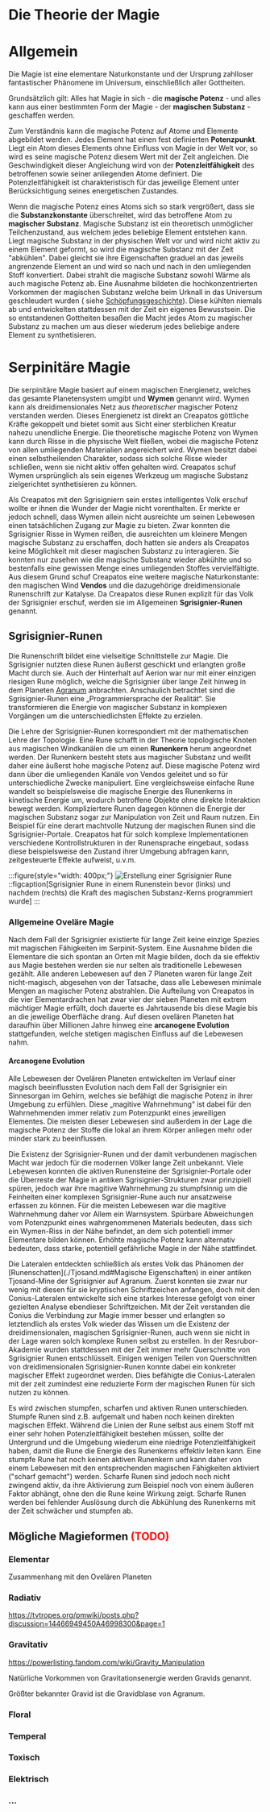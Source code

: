 # Die Theorie der Magie

# Allgemein

Die Magie ist eine elementare Naturkonstante und der Ursprung zahlloser fantastischer Phänomene im Universum,
einschließlich aller Gottheiten.

Grundsätzlich gilt: Alles hat Magie in sich - die **magische Potenz** - und alles kann aus einer bestimmten Form der
Magie - der **magischen Substanz** - geschaffen werden.

Zum Verständnis kann die magische Potenz auf Atome und Elemente abgebildet werden. Jedes Element hat einen fest
definierten **Potenzpunkt**. Liegt ein Atom dieses Elements ohne Einfluss von Magie in der Welt vor, so wird es seine
magische Potenz diesem Wert mit der Zeit angleichen. Die Geschwindigkeit dieser Angleichung wird von der **Potenzleitfähigkeit** des betroffenen sowie seiner anliegenden Atome definiert. Die Potenzleitfähigkeit ist
charakteristisch für das jeweilige Element unter Berücksichtigung seines energetischen Zustandes.

Wenn die magische Potenz eines Atoms sich so stark vergrößert, dass sie die **Substanzkonstante** überschreitet, wird
das betroffene Atom zu **magischer Substanz**. Magische Substanz ist ein theoretisch unmöglicher Teilchenzustand, aus
welchem jedes beliebige Element entstehen kann. Liegt magische Substanz in der physischen Welt vor und wird nicht aktiv
zu einem Element geformt, so wird die magische Substanz mit der Zeit "abkühlen". Dabei gleicht sie ihre Eigenschaften
graduel an das jeweils angrenzende Element an und wird so nach und nach in den umliegenden Stoff konvertiert. Dabei
strahlt die magische Substanz sowohl Wärme als auch magische Potenz ab. Eine Ausnahme bildeten die hochkonzentrierten
Vorkommen der magischen Substanz welche beim Urknall in das Universum geschleudert wurden (
siehe [Schöpfungsgeschichte](../Schoepfungsgeschichte.md#Die_Gottheiten)). Diese kühlten niemals ab und entwickelten
stattdessen mit der Zeit ein eigenes Bewusstsein. Die so entstandenen Gottheiten besaßen die Macht jedes Atom zu
magischer Substanz zu machen um aus dieser wiederum jedes beliebige andere Element zu synthetisieren.

# Serpinitäre Magie

Die serpinitäre Magie basiert auf einem magischen Energienetz, welches das gesamte Planetensystem umgibt und **Wymen**
genannt wird. Wymen kann als dreidimensionales Netz aus *theoretischer* magischer Potenz verstanden werden. Dieses
Energienetz ist direkt an Creapatos göttliche Kräfte gekoppelt und bietet somit aus Sicht einer sterblichen Kreatur
nahezu unendliche Energie. Die theoretische magische Potenz von Wymen kann durch Risse in die physische Welt fließen,
wobei die magische Potenz von allen umliegenden Materialien angereichert wird. Wymen besitzt dabei einen selbstheilenden
Charakter, sodass sich solche Risse wieder schließen, wenn sie nicht aktiv offen gehalten wird. Creapatos schuf Wymen
ursprünglich als sein eigenes Werkzeug um magische Substanz zielgerichtet synthetisieren zu können.

Als Creapatos mit den Sgrisigniern sein erstes intelligentes Volk erschuf wollte er ihnen die Wunder der Magie nicht
vorenthalten. Er merkte er jedoch schnell, dass Wymen allein nicht ausreichte um seinen Lebewesen einen tatsächlichen
Zugang zur Magie zu bieten. Zwar konnten die Sgrisignier Risse in Wymen reißen, die ausreichten um kleinere Mengen
magische Substanz zu erschaffen, doch hatten sie anders als Creapatos keine Möglichkeit mit dieser magischen Substanz zu
interagieren. Sie konnten nur zusehen wie die magische Substanz wieder abkühlte und so bestenfalls eine gewissen Menge
eines umliegenden Stoffes vervielfältigte. Aus diesem Grund schuf Creapatos eine weitere magische Naturkonstante: den
magischen Wind **Vendos** und die dazugehörige dreidimensionale Runenschrift zur Katalyse. Da Creapatos diese Runen
explizit für das Volk der Sgrisignier erschuf, werden sie im Allgemeinen **Sgrisignier-Runen** genannt.

## Sgrisignier-Runen

Die Runenschrift bildet eine vielseitige Schnittstelle zur Magie. Die Sgrisignier nutzten diese Runen äußerst geschickt
und erlangten große Macht durch sie. Auch der Hinterhalt auf Aerion war nur mit einer einzigen riesigen Rune möglich,
welche die Sgrisignier über lange Zeit hinweg in dem Planeten [Agranum](../../Himmelskoerper/Agranum/index.md)
anbrachten.
Anschaulich betrachtet sind die Sgrisignier-Runen eine „Programmiersprache der Realität“. Sie transformieren die Energie
von magischer Substanz in komplexen Vorgängen um die unterschiedlichsten Effekte zu erzielen.

Die Lehre der Sgrisignier-Runen korrespondiert mit der mathematischen Lehre der Topologie. Eine Rune schafft in der
Theorie topologische Knoten aus magischen Windkanälen die um einen **Runenkern** herum angeordnet werden. Der Runenkern
besteht stets aus magischer Substanz und weißt daher eine äußerst hohe magische Potenz auf. Diese magische Potenz wird
dann über die umliegenden Kanäle von Vendos geleitet und so für unterschiedliche Zwecke manipuliert. Eine
vergleichsweise einfache Rune wandelt so beispielsweise die magische Energie des Runenkerns in kinetische Energie um,
wodurch betroffene Objekte ohne direkte Interaktion bewegt werden. Kompliziertere Runen dagegen können die Energie der
magischen Substanz sogar zur Manipulation von Zeit und Raum nutzen. Ein Beispiel für eine derart machtvolle Nutzung der
magischen Runen sind die Sgrisignier-Portale. Creapatos hat für solch komplexe Implementationen verschiedene
Kontrollstrukturen in der Runensprache eingebaut, sodass diese beispielsweise den Zustand ihrer Umgebung abfragen kann,
zeitgesteuerte Effekte aufweist, u.v.m.

:::figure{style="width: 400px;"}
![Erstellung einer Sgrisignier Rune](./images/Sgrisignier-Rune_Programmierung_komplex.png)
::figcaption[Sgrisignier Rune in einem Runenstein bevor (links) und nachdem (rechts) die Kraft des magischen Substanz-Kerns programmiert wurde]
:::

### Allgemeine Oveläre Magie

Nach dem Fall der Sgrisignier existierte für lange Zeit keine einzige Spezies mit magischen Fähigkeiten im Serpinit-System. Eine Ausnahme bilden die Elementare die sich spontan an Orten mit Magie bilden, doch da sie effektiv aus Magie bestehen werden sie nur selten als traditionelle Lebewesen gezählt. Alle anderen Lebewesen auf den 7 Planeten waren für lange Zeit nicht-magisch, abgesehen von der Tatsache, dass alle Lebewesen minimale Mengen an magischer Potenz abstrahlen. Die Aufteilung von Creapatos in die vier Elementardrachen hat zwar vier der sieben Planeten mit extrem mächtiger Magie erfüllt, doch dauerte es Jahrtausende bis diese Magie bis an die jeweilige Oberfläche drang. Auf diesen ovelären Planeten hat daraufhin über Millionen Jahre hinweg eine **arcanogene Evolution** stattgefunden, welche stetigen magischen Einfluss auf die Lebewesen nahm. 

#### Arcanogene Evolution

Alle Lebewesen der Ovelären Planeten entwickelten im Verlauf einer magisch beeinflussten Evolution nach dem Fall der
Sgrisignier ein Sinnesorgan im Gehirn, welches sie befähigt die magische Potenz in ihrer Umgebung zu erfühlen. Diese
„magitive Wahrnehmung“ ist dabei für den Wahrnehmenden immer relativ zum Potenzpunkt eines jeweiligen Elementes. Die
meisten dieser Lebewesen sind außerdem in der Lage die magische Potenz der Stoffe die lokal an ihrem Körper anliegen
mehr oder minder stark zu beeinflussen.

Die Existenz der Sgrisignier-Runen und der damit verbundenen magischen Macht war jedoch für die modernen Völker lange
Zeit unbekannt. Viele Lebewesen konnten die aktiven Runensteine der Sgrisignier-Portale oder die Überreste der Magie in antiken Sgrisignier-Strukturen zwar prinzipiell spüren, jedoch war ihre magitive Wahrnehmung zu stumpfsinnig um die Feinheiten einer komplexen Sgrisignier-Rune auch nur ansatzweise erfassen zu können. Für die meisten Lebewesen war die magitive Wahrnehmung daher vor Allem ein Warnsystem. Spürbare Abweichungen vom Potenzpunkt eines wahrgenommenen Materials bedeuten, dass sich ein Wymen-Riss in der Nähe befindet, an dem sich potentiell immer Elementare bilden können. Erhöhte magische Potenz kann alternativ bedeuten, dass starke, potentiell gefährliche Magie in der Nähe stattfindet.

Die Lateralen entdeckten schließlich als erstes Volk das Phänomen der [Runenschatten](./Tjosand.md#Magische Eigenschaften) in einer antiken Tjosand-Mine der Sgrisignier auf Agranum. 
Zuerst konnten sie zwar nur wenig mit diesen für sie kryptischen Schriftzeichen anfangen, doch mit den Conius-Lateralen entwickelte sich eine starkes Interesse gefolgt von einer gezielten Analyse ebendieser Schriftzeichen. Mit der Zeit verstanden die Conius die Verbindung zur Magie immer besser und erlangten so letztendlich als erstes Volk wieder das Wissen um die Existenz der dreidimensionalen, magischen Sgrisignier-Runen, auch wenn sie nicht in der Lage waren solch komplexe Runen selbst zu erstellen. In der Resrubor-Akademie wurden stattdessen mit der Zeit immer mehr Querschnitte von Sgrisignier Runen entschlüsselt. Einigen wenigen Teilen von Querschnitten von dreidimensionalen Sgrisignier-Runen konnte dabei ein konkreter magischer Effekt zugeordnet werden. Dies befähigte die Conius-Lateralen mit der zeit zumindest eine reduzierte Form der magischen Runen für sich nutzen zu können. 

Es wird zwischen stumpfen, scharfen und aktiven Runen unterschieden. Stumpfe Runen sind z.B. aufgemalt
und haben noch keinen direkten magischen Effekt. Während die Linien der Rune selbst aus einem Stoff mit einer sehr hohen Potenzleitfähigkeit bestehen müssen, sollte der Untergrund und die Umgebung wiederum eine niedrige Potenzleitfähigkeit haben, damit die Rune die Energie des Runenkerns effektiv leiten kann. Eine stumpfe Rune hat noch keinen aktiven Runenkern und kann daher von einem Lebewesen mit den entsprechenden magischen Fähigkeiten aktiviert ("scharf gemacht") werden. Scharfe Runen sind jedoch noch nicht zwingend aktiv, da ihre Aktivierung zum Beispiel noch von einem äußeren Faktor abhängt, ohne den die Rune keine Wirkung zeigt. Scharfe Runen werden bei fehlender Auslösung durch die Abkühlung des Runenkerns mit der Zeit schwächer und stumpfen ab.


## Mögliche Magieformen <span style="color: red;">(TODO)</span>

### Elementar

Zusammenhang mit den Ovelären Planeten

### Radiativ

https://tvtropes.org/pmwiki/posts.php?discussion=14466949450A46998300&page=1

### Gravitativ

https://powerlisting.fandom.com/wiki/Gravity_Manipulation

Natürliche Vorkommen von Gravitationsenergie werden Gravids genannt.

Größter bekannter Gravid ist die Gravidblase von Agranum.

### Floral

### Temperal

### Toxisch

### Elektrisch

### ...